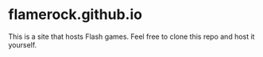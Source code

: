 # flamerock.github.io
This is a site that hosts Flash games. Feel free to clone this repo and host it yourself.
